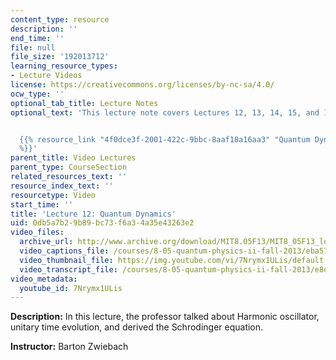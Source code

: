 ```yaml
---
content_type: resource
description: ''
end_time: ''
file: null
file_size: '192013712'
learning_resource_types:
- Lecture Videos
license: https://creativecommons.org/licenses/by-nc-sa/4.0/
ocw_type: ''
optional_tab_title: Lecture Notes
optional_text: 'This lecture note covers Lectures 12, 13, 14, 15, and 16.


  {{% resource_link "4f0dce3f-2001-422c-9bbc-8aaf18a16aa3" "Quantum Dynamics (PDF)"
  %}}'
parent_title: Video Lectures
parent_type: CourseSection
related_resources_text: ''
resource_index_text: ''
resourcetype: Video
start_time: ''
title: 'Lecture 12: Quantum Dynamics'
uid: 0db5a7b2-9b89-bc73-f6a3-4a35e43263e2
video_files:
  archive_url: http://www.archive.org/download/MIT8.05F13/MIT8_05F13_lec12_300k.mp4
  video_captions_file: /courses/8-05-quantum-physics-ii-fall-2013/eba57ee784d95007ab04bb7049adb5df_7Nrymx1ULis.vtt
  video_thumbnail_file: https://img.youtube.com/vi/7Nrymx1ULis/default.jpg
  video_transcript_file: /courses/8-05-quantum-physics-ii-fall-2013/e8dd95027ab0c781ffbe20761c19af96_7Nrymx1ULis.pdf
video_metadata:
  youtube_id: 7Nrymx1ULis
---
```


**Description:** In this lecture, the professor talked about Harmonic oscillator, unitary time evolution, and derived the Schrodinger equation.

**Instructor:** Barton Zwiebach

